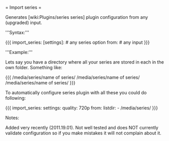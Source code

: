 = Import series =

Generates [wiki:Plugins/series series] plugin configuration from any (upgraded) input.

'''Syntax:'''

{{{
import_series:
  [settings]:
    # any series option
  from:
    # any input
}}}

'''Example:'''

Lets say you have a directory where all your series are stored in each in the own folder. Something like:

{{{
/media/series/name of series/
/media/series/name of series/
/media/series/name of series/
}}}

To automatically configure series plugin with all these you could do following:

{{{
import_series:
  settings:
    quality: 720p
  from:
    listdir:
      - /media/series/
}}}

Notes:

Added very recently (2011.19.01). Not well tested and does NOT currently validate configuration so if you make mistakes it will not complain about it.
